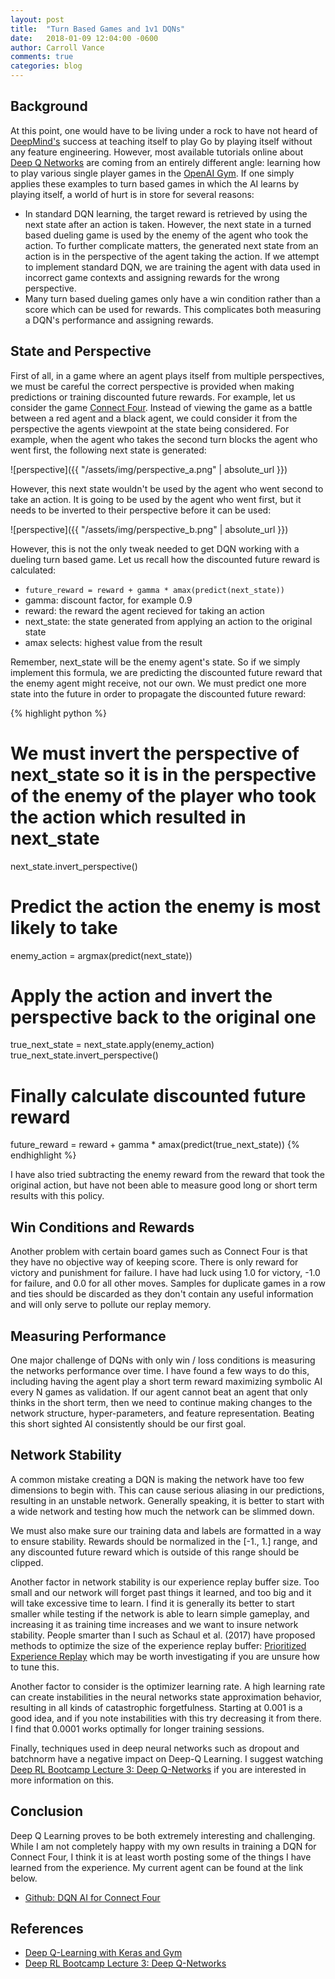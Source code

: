 ```yaml
---
layout: post
title:  "Turn Based Games and 1v1 DQNs"
date:   2018-01-09 12:04:00 -0600
author: Carroll Vance
comments: true
categories: blog
---
```

## Background
At this point, one would have to be living under a rock to have not heard of [DeepMind's][deepmind] success at teaching itself to play Go by playing itself without any feature engineering. However, most available tutorials online about [Deep Q Networks][dqn] are coming from an entirely different angle: learning how to play various single player games in the [OpenAI Gym][openai-gym]. If one simply applies these examples to turn based games in which the AI learns by playing itself, a world of hurt is in store for several reasons:

* In standard DQN learning, the target reward is retrieved by using the next state after an action is taken. However, the next state in a turned based dueling game is used by the enemy of the agent who took the action. To further complicate matters, the generated next state from an action is in the perspective of the agent taking the action. If we attempt to implement standard DQN, we are training the agent with data used in incorrect game contexts and assigning rewards for the wrong perspective.
* Many turn based dueling games only have a win condition rather than a score which can be used for rewards. This complicates both measuring a DQN's performance and assigning rewards.

## State and Perspective
First of all, in a game where an agent plays itself from multiple perspectives, we must be careful the correct perspective is provided when making predictions or training discounted future rewards. For example, let us consider the game [Connect Four][connect-four]. Instead of viewing the game as a battle between a red agent and a black agent, we could consider it from the perspective the agents viewpoint at the state being considered. For example, when the agent who takes the second turn blocks the agent who went first, the following next state is generated:

![perspective]({{ "/assets/img/perspective_a.png" | absolute_url }})

However, this next state wouldn't be used by the agent who went second to take an action. It is going to be used by the agent who went first, but it needs to be inverted to their perspective before it can be used:

![perspective]({{ "/assets/img/perspective_b.png" | absolute_url }})

However, this is not the only tweak needed to get DQN working with a dueling turn based game. Let us recall how the discounted future reward is calculated:
* `future_reward = reward + gamma * amax(predict(next_state))`
* gamma: discount factor, for example 0.9
* reward: the reward the agent recieved for taking an action
* next_state: the state generated from applying an action to the original state
* amax selects: highest value from the result

Remember, next_state will be the enemy agent's state. So if we simply implement this formula, we are predicting the discounted future reward that the enemy agent might receive, not our own. We must predict one more state into the future in order to propagate the discounted future reward:

{% highlight python %}
# We must invert the perspective of next_state so it is in the perspective of the enemy of the player who took the action which resulted in next_state
next_state.invert_perspective()
# Predict the action the enemy is most likely to take
enemy_action = argmax(predict(next_state))
# Apply the action and invert the perspective back to the original one
true_next_state = next_state.apply(enemy_action)
true_next_state.invert_perspective()
# Finally calculate discounted future reward
future_reward = reward + gamma * amax(predict(true_next_state))
{% endhighlight %}

I have also tried subtracting the enemy reward from the reward that took the original action, but have not been able to measure good long or short term results with this policy.

## Win Conditions and Rewards
Another problem with certain board games such as Connect Four is that they have no objective way of keeping score. There is only reward for victory and punishment for failure. I have had luck using 1.0 for victory, -1.0 for failure, and 0.0 for all other moves. Samples for duplicate games in a row and ties should be discarded as they don't contain any useful information and will only serve to pollute our replay memory.

## Measuring Performance
One major challenge of DQNs with only win / loss conditions is measuring the networks performance over time. I have found a few ways to do this, including having the agent play a short term reward maximizing symbolic AI every N games as validation. If our agent cannot beat an agent that only thinks in the short term, then we need to continue making changes to the network structure, hyper-parameters, and feature representation. Beating this short sighted AI consistently should be our first goal.

## Network Stability
A common mistake creating a DQN is making the network have too few dimensions to begin with. This can cause serious aliasing in our predictions, resulting in an unstable network. Generally speaking, it is better to start with a wide network and testing how much the network can be slimmed down.

We must also make sure our training data and labels are formatted in a way to ensure stability. Rewards should be normalized in the [-1., 1.] range, and any discounted future reward which is outside of this range should be clipped.

Another factor in network stability is our experience replay buffer size. Too small and our network will forget past things it learned, and too big and it will take excessive time to learn. I find it is generally its better to start smaller while testing if the network is able to learn simple gameplay, and increasing it as training time increases and we want to insure network stability. People smarter than I such as Schaul et al. (2017) have proposed methods to optimize the size of the experience replay buffer: [Prioritized Experience Replay][per] which may be worth investigating if you are unsure how to tune this.

Another factor to consider is the optimizer learning rate. A high learning rate can create instabilities in the neural networks state approximation behavior, resulting in all kinds of catastrophic forgetfulness. Starting at 0.001 is a good idea, and if you note instabilities with this try decreasing it from there. I find that 0.0001 works optimally for longer training sessions.

Finally, techniques used in deep neural networks such as dropout and batchnorm have a negative impact on Deep-Q Learning. I suggest watching [Deep RL Bootcamp Lecture 3: Deep Q-Networks][deep-rl-bootcamp] if you are interested in more information on this.

## Conclusion
Deep Q Learning proves to be both extremely interesting and challenging. While I am not completely happy with my own results in training a DQN for Connect Four, I think it is at least worth posting some of the things I have learned from the experience. My current agent can be found at the link below.
* [Github: DQN AI for Connect Four][dqn-connectfour]

## References
* [Deep Q-Learning with Keras and Gym][keras-dqn]
* [Deep RL Bootcamp Lecture 3: Deep Q-Networks][deep-rl-bootcamp]

[deep-rl-bootcamp]: https://www.youtube.com/watch?v=fevMOp5TDQs
[averaged-dqn]: https://arxiv.org/abs/1611.01929
[connect-four]: https://en.wikipedia.org/wiki/Connect_Four
[dqn-connectfour]: https://github.com/csvance/deep-learning-connect-four
[deepmind]: https://deepmind.com
[alphago]: https://deepmind.com/research/alphago/
[dqn]: https://deepmind.com/research/dqn/
[openai-gym]: https://github.com/openai/gym
[per]: https://arxiv.org/abs/1511.05952

[keras-dqn]: https://keon.io/deep-q-learning/
